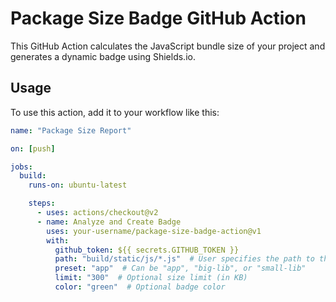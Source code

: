 # Package Size Badge GitHub Action

This GitHub Action calculates the JavaScript bundle size of your project and generates a dynamic badge using Shields.io.

## Usage

To use this action, add it to your workflow like this:

```yaml
name: "Package Size Report"

on: [push]

jobs:
  build:
    runs-on: ubuntu-latest

    steps:
      - uses: actions/checkout@v2
      - name: Analyze and Create Badge
        uses: your-username/package-size-badge-action@v1
        with:
          github_token: ${{ secrets.GITHUB_TOKEN }}
          path: "build/static/js/*.js"  # User specifies the path to their JS bundles
          preset: "app"  # Can be "app", "big-lib", or "small-lib"
          limit: "300"  # Optional size limit (in KB)
          color: "green"  # Optional badge color
